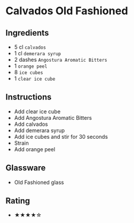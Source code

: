 # Calvados Old Fashioned

## Ingredients
- 5 cl `calvados`
- 1 cl `demerara syrup`
- 2 dashes `Angostura Aromatic Bitters`
- 1 `orange peel`
- 8 `ice cubes`
- 1 `clear ice cube`

## Instructions
- Add clear ice cube
- Add Angostura Aromatic Bitters
- Add calvados
- Add demerara syrup
- Add ice cubes and stir for 30 seconds
- Strain
- Add orange peel

## Glassware
- Old Fashioned glass

## Rating
- ★★★★☆